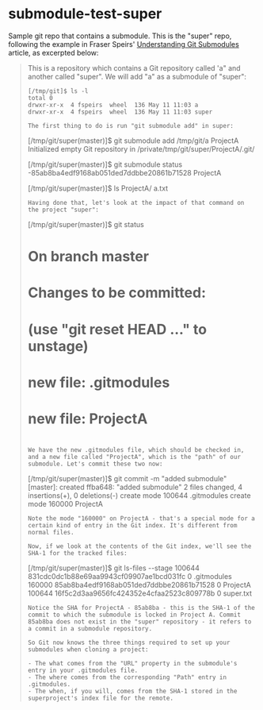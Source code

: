 # submodule-test-super
Sample git repo that contains a submodule. This is the "super" repo, following the example in Fraser Speirs'
[Understanding Git Submodules](http://www.speirs.org/blog/2009/5/11/understanding-git-submodules.html) article, as excerpted below:

> This is a repository which contains a Git repository called 'a" and another called "super". We will add "a" as a submodule of "super":
>
>~~~~
>[/tmp/git]$ ls -l
>total 0
>drwxr-xr-x  4 fspeirs  wheel  136 May 11 11:03 a
>drwxr-xr-x  4 fspeirs  wheel  136 May 11 11:03 super
>~~~~
>~~~~
> The first thing to do is run "git submodule add" in super:
>~~~~
>[/tmp/git/super(master)]$ git submodule add /tmp/git/a ProjectA
>Initialized empty Git repository in /private/tmp/git/super/ProjectA/.git/
>
>[/tmp/git/super(master)]$ git submodule status
>-85ab8ba4edf9168ab051ded7ddbbe20861b71528 ProjectA
>
>[/tmp/git/super(master)]$ ls ProjectA/
>a.txt
>~~~~
>Having done that, let's look at the impact of that command on the project "super":
>~~~~
>[/tmp/git/super(master)]$ git status
># On branch master
># Changes to be committed:
>#   (use "git reset HEAD ..." to unstage)
>#
>#	new file:   .gitmodules
>#	new file:   ProjectA
>#
>~~~~
>We have the new .gitmodules file, which should be checked in, and a new file called "ProjectA", which is the "path" of our submodule. Let's commit these two now:
>~~~~
>[/tmp/git/super(master)]$ git commit -m "added submodule"
>[master]: created ffba648: "added submodule"
> 2 files changed, 4 insertions(+), 0 deletions(-)
> create mode 100644 .gitmodules
> create mode 160000 ProjectA
>~~~~
>Note the mode "160000" on ProjectA - that's a special mode for a certain kind of entry in the Git index. It's different from normal files.
>
>Now, if we look at the contents of the Git index, we'll see the SHA-1 for the tracked files:
>~~~~
>[/tmp/git/super(master)]$ git ls-files --stage 
>100644 831cdc0dc1b88e69aa9943cf09907ae1bcd031fc 0	.gitmodules
>160000 85ab8ba4edf9168ab051ded7ddbbe20861b71528 0	ProjectA
>100644 16f5c2d3aa9656fc424352e4cfaa2523c809778b 0	super.txt
>~~~~
>Notice the SHA for ProjectA - 85ab8ba - this is the SHA-1 of the commit to which the submodule is locked in Project A. Commit 85ab8ba does not exist in the "super" repository - it refers to a commit in a submodule repository.
>
>So Git now knows the three things required to set up your submodules when cloning a project:
>
>- The what comes from the "URL" property in the submodule's entry in your .gitmodules file.
>- The where comes from the corresponding "Path" entry in .gitmodules.
>- The when, if you will, comes from the SHA-1 stored in the superproject's index file for the remote.

